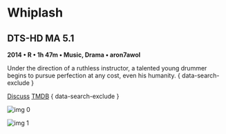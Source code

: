 # Whiplash

## DTS-HD MA 5.1

**2014 • R • 1h 47m • Music, Drama • aron7awol**

Under the direction of a ruthless instructor, a talented young drummer begins to pursue perfection at any cost, even his humanity.
{ data-search-exclude }

[Discuss](https://www.avsforum.com/threads/bass-eq-for-filtered-movies.2995212/post-57726252)  [TMDB](244786)
{ data-search-exclude }

![img 0](https://i.imgur.com/AwAxXgj.jpg)

![img 1](https://i.imgur.com/lmKtm54.png)

